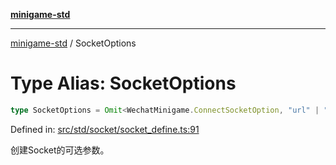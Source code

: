 [**minigame-std**](../README.md)

***

[minigame-std](../README.md) / SocketOptions

# Type Alias: SocketOptions

```ts
type SocketOptions = Omit<WechatMinigame.ConnectSocketOption, "url" | "complete" | "success" | "fail">;
```

Defined in: [src/std/socket/socket\_define.ts:91](https://github.com/JiangJie/minigame-std/blob/fdb22241c47c2e98329a4c62befde728957e03ee/src/std/socket/socket_define.ts#L91)

创建Socket的可选参数。
